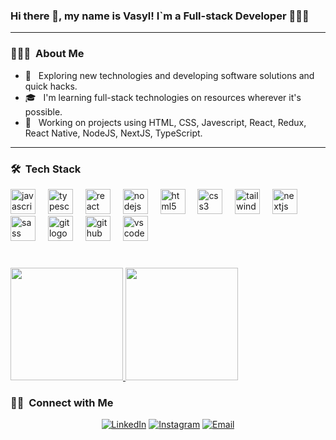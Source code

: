 ### Hi there 👋, my name is Vasyl! I`m a Full-stack Developer 🧑🏻‍💻 
----------

<h3> 👨🏻‍💻 &nbsp;About Me </h3>

- 🤔 &nbsp; Exploring new technologies and developing software solutions and quick hacks.
- 🎓 &nbsp; I'm learning full-stack technologies on resources wherever it's possible.
- 💼 &nbsp; Working on projects using HTML, CSS, Javescript, React, Redux, React Native, NodeJS, NextJS, TypeScript.
_________________________________________________________

<h3> 🛠 &nbsp;Tech Stack</h3>

<div align="left">
  <img src="https://cdn.jsdelivr.net/gh/devicons/devicon/icons/javascript/javascript-original.svg" height="40" alt="javascript logo"  />
  <img width="12" />
  <img src="https://cdn.jsdelivr.net/gh/devicons/devicon/icons/typescript/typescript-original.svg" height="40" alt="typescript logo"  />
  <img width="12" />
  <img src="https://cdn.simpleicons.org/react/61DAFB" height="40" alt="react logo"  />
  <img width="12" />
  <img src="https://cdn.jsdelivr.net/gh/devicons/devicon/icons/nodejs/nodejs-original.svg" height="40" alt="nodejs logo"  />
  <img width="12" />
  <img src="https://cdn.jsdelivr.net/gh/devicons/devicon/icons/html5/html5-original.svg" height="40" alt="html5 logo"  />
  <img width="12" />
  <img src="https://cdn.jsdelivr.net/gh/devicons/devicon/icons/css3/css3-original.svg" height="40" alt="css3 logo"  />
  <img width="12" />
  <img src="https://cdn.simpleicons.org/tailwindcss/06B6D4" height="40" alt="tailwindcss logo"  />
  <img width="12" />
  <img src="https://skillicons.dev/icons?i=nextjs" height="40" alt="nextjs logo"  />
  <img width="12" />
  <img src="https://cdn.simpleicons.org/sass/CC6699" height="40" alt="sass logo"  />
  <img width="12" />
  <img src="https://cdn.simpleicons.org/git/F05032" height="40" alt="git logo"  />
  <img width="12" />
  <img src="https://skillicons.dev/icons?i=github" height="40" alt="github logo"  />
  <img width="12" />
  <img src="https://cdn.simpleicons.org/visualstudiocode/007ACC" height="40" alt="vscode logo"  />
</div>

###
###


<br/>

<a href="https://github.com/AVS1508">
  <img height="180em" src="https://github-readme-stats.vercel.app/api?username=TaurusVB&theme=buefy&show_icons=true" />
  <img height="180em" src="https://github-readme-stats.vercel.app/api/top-langs/?username=TaurusVB&theme=buefy&layout=compact" />
</a>

<br/>

<h3> 🤝🏻 &nbsp;Connect with Me </h3>

<p align="center">
<a href="https://www.linkedin.com/in/vasylbalaban/"><img alt="LinkedIn" src="https://img.shields.io/badge/LinkedIn-Balaban%20Vasyl%20-blue?style=flat-square&logo=linkedin"></a>
<a href="https://www.instagram.com/_taurus.v.b/"><img alt="Instagram" src="https://img.shields.io/badge/Instagram-_Taurus.V.B-blue?style=flat-square&logo=instagram"></a>
<a href="mailto:balabanvas.dev@gmail.com"><img alt="Email" src="https://img.shields.io/badge/Email-balabanvas.dev@gmail.com-blue?style=flat-square&logo=gmail"></a>
</p>


